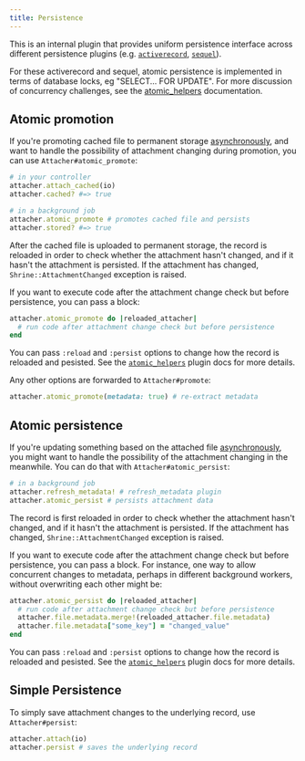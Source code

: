 ```yaml
---
title: Persistence
---
```


This is an internal plugin that provides uniform persistence interface across
different persistence plugins (e.g. [`activerecord`][activerecord],
[`sequel`][sequel]).

For these activerecord and sequel, atomic persistence is implemented in terms
of database locks, eg "SELECT... FOR UPDATE". For more discussion of concurrency
challenges, see the [atomic_helpers] documentation.

## Atomic promotion

If you're promoting cached file to permanent storage
[asynchronously][backgrounding], and want to handle the possibility of
attachment changing during promotion, you can use `Attacher#atomic_promote`:

```rb
# in your controller
attacher.attach_cached(io)
attacher.cached? #=> true
```
```rb
# in a background job
attacher.atomic_promote # promotes cached file and persists
attacher.stored? #=> true
```

After the cached file is uploaded to permanent storage, the record is reloaded
in order to check whether the attachment hasn't changed, and if it hasn't the
attachment is persisted. If the attachment has changed,
`Shrine::AttachmentChanged` exception is raised.

If you want to execute code after the attachment change check but before
persistence, you can pass a block:

```rb
attacher.atomic_promote do |reloaded_attacher|
  # run code after attachment change check but before persistence
end
```

You can pass `:reload` and `:persist` options to change how the record is
reloaded and pesisted. See the [`atomic_helpers`][atomic_helpers] plugin docs
for more details.

Any other options are forwarded to `Attacher#promote`:

```rb
attacher.atomic_promote(metadata: true) # re-extract metadata
```

## Atomic persistence

If you're updating something based on the attached file
[asynchronously][backgrounding], you might want to handle the possibility of
the attachment changing in the meanwhile. You can do that with
`Attacher#atomic_persist`:

```rb
# in a background job
attacher.refresh_metadata! # refresh_metadata plugin
attacher.atomic_persist # persists attachment data
```

The record is first reloaded in order to check whether the attachment hasn't
changed, and if it hasn't the attachment is persisted. If the attachment has
changed, `Shrine::AttachmentChanged` exception is raised.

If you want to execute code after the attachment change check but before
persistence, you can pass a block. For instance, one way to allow concurrent
changes to metadata, perhaps in different background workers,  without
overwriting each other might be:

```rb
attacher.atomic_persist do |reloaded_attacher|
  # run code after attachment change check but before persistence
  attacher.file.metadata.merge!(reloaded_attacher.file.metadata)
  attacher.file.metadata["some_key"] = "changed_value"
end
```

You can pass `:reload` and `:persist` options to change how the record is
reloaded and pesisted. See the [`atomic_helpers`][atomic_helpers] plugin docs
for more details.

## Simple Persistence

To simply save attachment changes to the underlying record, use
`Attacher#persist`:

```rb
attacher.attach(io)
attacher.persist # saves the underlying record
```

[activerecord]: https://shrinerb.com/docs/plugins/activerecord
[sequel]: https://shrinerb.com/docs/plugins/sequel
[atomic_helpers]: https://shrinerb.com/docs/plugins/atomic_helpers
[backgrounding]: https://shrinerb.com/docs/plugins/backgrounding
